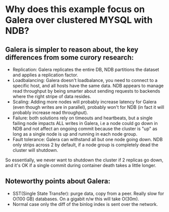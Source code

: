 # Why does this example focus on Galera over clustered MYSQL with NDB?

## Galera is simpler to reason about, the key differences from some curory research:
* Replication: Galera replicates the entire DB, NDB partitions the dataset and applies a replication factor.
* Loadbalancing: Galera doesn't loadbalance, you need to connect to a specific host, and all hosts have the same data. NDB appears to manage read throughput by being smarter about sending requests to backends where the right stripe of data resides.
* Scaling: Adding more nodes will probably increase latency for Galera (even though writes are in parallel), probably won't for NDB (in fact it will probably increase read throughput).
* Failure: both solutions rely on timeouts and heartbeats, but a single failing node impacts ALL writes in Galera, i.e a node could go down in NDB and not affect an ongoing commit because the cluster is "up" as long as a single node is up and running in each node group.
* Fault tolerance: Galera can withstand all but one node going down. NDB only strips across 2 by default, if a node group is completely dead the cluster will shutdown.

So essentially, we never want to shutdown the cluster if 2 replicas go down, and it's OK if a single commit during container death takes a little longer.

## Noteworthy points about Galera:
* SST(Single State Transfer): purge data, copy from a peer. Really slow for O(100 GB) databases. On a gigabit n/w this will take O(30m).
* Normal case only the diff of the binlog index is sent over the network.
